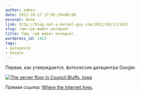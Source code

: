 ```yaml
---
author: admin
date: 2012-10-17 17:05:29+00:00
excerpt: None
link: http://blog.not-a-kernel-guy.com/2012/10/17/1423
slug: там-где-живет-интернет
title: Там, где живет интернет.
wordpress_id: 1423
tags:
- датацентр
- Google
---
```


Первая, как утверждается, фотосессия датацентра Google:

[![The server floor in Council Bluffs, Iowa](http://blog.not-a-kernel-guy.com/wp-content/uploads/2012/10/GOOGLE_CBF_009.jpg)](http://googleblog.blogspot.com/2012/10/googles-data-centers-inside-look.html)

Прямая ссылка: [Where the Internet lives](http://www.google.com/about/datacenters/gallery).
